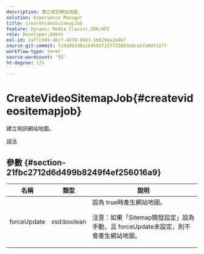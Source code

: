 ```yaml
---
description: 建立視訊網站地圖。
solution: Experience Manager
title: CreateVideoSitemapJob
feature: Dynamic Media Classic,SDK/API
role: Developer,Admin
exl-id: 2af7c949-46cf-4570-9043-1b6296a2e467
source-git-commit: fcda99340a18d5037157723bb3bdca5fa9df3277
workflow-type: tm+mt
source-wordcount: '55'
ht-degree: 12%

---
```


# CreateVideoSitemapJob{#createvideositemapjob}

建立視訊網站地圖。

語法

## 參數 {#section-21fbc2712d6d499b8249f4ef256016a9}

<table id="table_7B459A9D55CE49A38D8A77CBD229033A"> 
 <thead> 
  <tr> 
   <th colname="col1" class="entry"> 名稱 </th> 
   <th colname="col2" class="entry"> 類型 </th> 
   <th colname="col3" class="entry"> 說明 </th> 
  </tr> 
 </thead>
 <tbody> 
  <tr> 
   <td colname="col1"> <span class="codeph"> <span class="varname"> forceUpdate</span> </span> </td> 
   <td colname="col2"> <span class="codeph"> xsd:boolean</span> </td> 
   <td colname="col3">設為<span class="codeph"> true</span>時產生網站地圖。 <p><p>注意：如果「Sitemap開發設定」設為手動，且<span class="codeph"> forceUpdate</span>未設定，則不會產生網站地圖。 </p></p></td> 
  </tr> 
 </tbody> 
</table>
